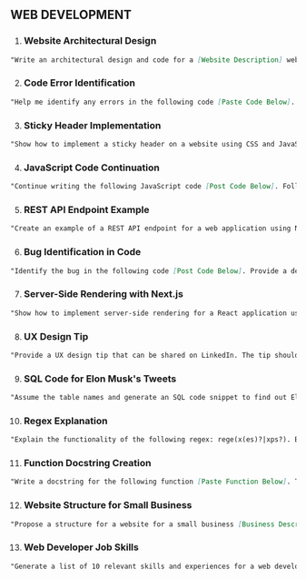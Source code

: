 ## WEB DEVELOPMENT

1.  ### Website Architectural Design

```markdown
"Write an architectural design and code for a [Website Description] website utilizing JavaScript. This should include a high-level overview of the website structure, key functionalities, and sample JavaScript code snippets for core features."
```

2.  ### Code Error Identification

```markdown
"Help me identify any errors in the following code [Paste Code Below]. Provide a line-by-line analysis of the code and point out any syntax errors, logical errors, or potential improvements."
```

3.  ### Sticky Header Implementation

```markdown
"Show how to implement a sticky header on a website using CSS and JavaScript. Provide a step-by-step guide and code snippets, explaining each part of the code."
```

4.  ### JavaScript Code Continuation

```markdown
"Continue writing the following JavaScript code [Post Code Below]. Follow the existing coding style and conventions, and ensure the new code integrates seamlessly with the existing code."
```

5.  ### REST API Endpoint Example

```markdown
"Create an example of a REST API endpoint for a web application using Node.js and Express. The example should include the necessary code for the endpoint, explaining each part of the code and how it contributes to the overall functionality of the endpoint."
```

6.  ### Bug Identification in Code

```markdown
"Identify the bug in the following code [Post Code Below]. Provide a detailed explanation of the bug, how it impacts the code, and suggest a possible fix."
```

7.  ### Server-Side Rendering with Next.js

```markdown
"Show how to implement server-side rendering for a React application using Next.js. Provide a step-by-step guide and code snippets, explaining each part of the code."
```

8.  ### UX Design Tip

```markdown
"Provide a UX design tip that can be shared on LinkedIn. The tip should be concise, practical, and relevant to current UX design trends."
```

9.  ### SQL Code for Elon Musk's Tweets

```markdown
"Assume the table names and generate an SQL code snippet to find out Elon Musk's tweets from 2019. The SQL query should be accurate and efficient."
```

10. ### Regex Explanation

```markdown
"Explain the functionality of the following regex: rege(x(es)?|xps?). Break down each component of the regex and how it contributes to the overall pattern matching."
```

11. ### Function Docstring Creation

```markdown
"Write a docstring for the following function [Paste Function Below]. The docstring should accurately describe the function's purpose, parameters, and return value."
```

12. ### Website Structure for Small Business

```markdown
"Propose a structure for a website for a small business [Business Description] using WordPress. The structure should be logical, user-friendly, and suitable for the nature of the business."
```

13. ### Web Developer Job Skills

```markdown
"Generate a list of 10 relevant skills and experiences for a web developer job application. The skills and experiences should be diverse and directly relevant to the role of a web developer."
```
